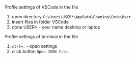 Profile settings of VSCode in the file
1. open directory `C:\Users\USER*\AppData\Roaming\Code\User`
2. insert files in folder VSCode
3. done
USER* - your name desktop or laptop


Profile settings of terminal in the file
1. `ctrl+,` - open settings
2. click button  `Open JSON file`.

